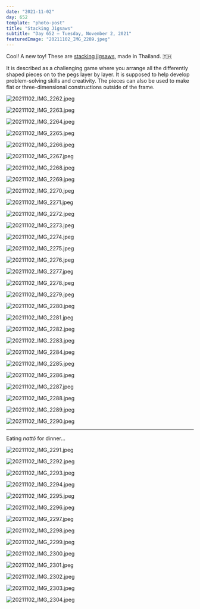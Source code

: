 ```yaml
---
date: "2021-11-02"
day: 652
template: "photo-post"
title: "Stacking Jigsaws"
subtitle: "Day 652 – Tuesday, November 2, 2021"
featuredImage: "20211102_IMG_2289.jpeg"
---
```


Cool! A new toy! These are <a href="https://www.voilatoyshop.com/16823344/s204k-%E0%B8%95%E0%B8%B1%E0%B8%A7%E0%B8%95%E0%B9%88%E0%B8%AD%E0%B8%9E%E0%B8%B2%E0%B9%80%E0%B8%9E%E0%B8%A5%E0%B8%B4%E0%B8%99">stacking jigsaws</a>, made in Thailand. 🇹🇭

It is described as a challenging game where you arrange all the differently shaped pieces on to the pegs layer by layer. It is supposed to help develop problem-solving skills and
creativity. The pieces can also be used to make flat or three-dimensional constructions outside of the frame.

![20211102_IMG_2262.jpeg](20211102_IMG_2262.jpeg)

![20211102_IMG_2263.jpeg](20211102_IMG_2263.jpeg)

![20211102_IMG_2264.jpeg](20211102_IMG_2264.jpeg)

![20211102_IMG_2265.jpeg](20211102_IMG_2265.jpeg)

![20211102_IMG_2266.jpeg](20211102_IMG_2266.jpeg)

![20211102_IMG_2267.jpeg](20211102_IMG_2267.jpeg)

![20211102_IMG_2268.jpeg](20211102_IMG_2268.jpeg)

![20211102_IMG_2269.jpeg](20211102_IMG_2269.jpeg)

![20211102_IMG_2270.jpeg](20211102_IMG_2270.jpeg)

![20211102_IMG_2271.jpeg](20211102_IMG_2271.jpeg)

![20211102_IMG_2272.jpeg](20211102_IMG_2272.jpeg)

![20211102_IMG_2273.jpeg](20211102_IMG_2273.jpeg)

![20211102_IMG_2274.jpeg](20211102_IMG_2274.jpeg)

![20211102_IMG_2275.jpeg](20211102_IMG_2275.jpeg)

![20211102_IMG_2276.jpeg](20211102_IMG_2276.jpeg)

![20211102_IMG_2277.jpeg](20211102_IMG_2277.jpeg)

![20211102_IMG_2278.jpeg](20211102_IMG_2278.jpeg)

![20211102_IMG_2279.jpeg](20211102_IMG_2279.jpeg)

![20211102_IMG_2280.jpeg](20211102_IMG_2280.jpeg)

![20211102_IMG_2281.jpeg](20211102_IMG_2281.jpeg)

![20211102_IMG_2282.jpeg](20211102_IMG_2282.jpeg)

![20211102_IMG_2283.jpeg](20211102_IMG_2283.jpeg)

![20211102_IMG_2284.jpeg](20211102_IMG_2284.jpeg)

![20211102_IMG_2285.jpeg](20211102_IMG_2285.jpeg)

![20211102_IMG_2286.jpeg](20211102_IMG_2286.jpeg)

![20211102_IMG_2287.jpeg](20211102_IMG_2287.jpeg)

![20211102_IMG_2288.jpeg](20211102_IMG_2288.jpeg)

![20211102_IMG_2289.jpeg](20211102_IMG_2289.jpeg)

![20211102_IMG_2290.jpeg](20211102_IMG_2290.jpeg)

<hr />

Eating *nattō* for dinner…

![20211102_IMG_2291.jpeg](20211102_IMG_2291.jpeg)

![20211102_IMG_2292.jpeg](20211102_IMG_2292.jpeg)

![20211102_IMG_2293.jpeg](20211102_IMG_2293.jpeg)

![20211102_IMG_2294.jpeg](20211102_IMG_2294.jpeg)

![20211102_IMG_2295.jpeg](20211102_IMG_2295.jpeg)

![20211102_IMG_2296.jpeg](20211102_IMG_2296.jpeg)

![20211102_IMG_2297.jpeg](20211102_IMG_2297.jpeg)

![20211102_IMG_2298.jpeg](20211102_IMG_2298.jpeg)

![20211102_IMG_2299.jpeg](20211102_IMG_2299.jpeg)

![20211102_IMG_2300.jpeg](20211102_IMG_2300.jpeg)

![20211102_IMG_2301.jpeg](20211102_IMG_2301.jpeg)

![20211102_IMG_2302.jpeg](20211102_IMG_2302.jpeg)

![20211102_IMG_2303.jpeg](20211102_IMG_2303.jpeg)

![20211102_IMG_2304.jpeg](20211102_IMG_2304.jpeg)
